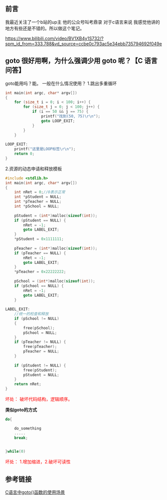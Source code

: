 ```toc
```

## 前言

我最近关注了一个b站的up主
他的公众号叫考鼎录
对于c语言来说 我感觉他讲的地方有些还是不错的。所以做这个笔记。

<https://www.bilibili.com/video/BV1XB4y1S732/?spm_id_from=333.788&vd_source=ccbe0c793ac5e34ebb735794692f049e>

## goto 很好用啊，为什么强调少用 goto 呢？【C 语言问答】

goto能用吗？能。
一般在什么情况使用？
1.跳出多重循环

```cpp
int main(int argc, char* argv[])
{
	for (size_t i = 0; i < 100; i++) {
		for (size_t j = 0; j < 100; j++) {
			if (i == 50 && j == 75) {
				printf("找到(50, 75)\r\n");
				goto LOOP_EXIT;
			}
		}
	}
	
LOOP_EXIT:
	printf("这里是LOOP标签\r\n");
	return 0;
}
```

2.资源的动态申请和释放模板

```cpp
#include <stdlib.h>
int main(int argc, char* argv[])
{
	int nRet = 0;//0表示正常
	int *pStudent = NULL;
	int *pTeacher = NULL;
	int *pSchool = NULL;
	
	pStudent = (int*)malloc(sizeof(int));
	if (pStudent == NULL) {
		nRet = ‐1;
		goto LABEL_EXIT;
	}
	*pStudent = 0x1111111;
	
	pTeacher = (int*)malloc(sizeof(int));
	if (pTeacher == NULL) {
		nRet = ‐1;
		goto LABEL_EXIT;
	}
	*pTeacher = 0x22222222;
	
	pSchool = (int*)malloc(sizeof(int));
	if (pSchool == NULL) {
		nRet = ‐1;
		goto LABEL_EXIT;
	}
	
LABEL_EXIT:
	//统一的检查和释放
	if (pSchool != NULL)
	{
		free(pSchool);
		pSchool = NULL;
	}
	if (pTeacher != NULL) {
		free(pTeacher);
		pTeacher = NULL;
	}
	
	if (pStudent != NULL) {
		free(pStudent);
		pStudent = NULL;
	}
	return nRet;
}
```

<font color=#FF0000>坏处：</font> <font color=#FF0000>破坏代码结构，逻辑顺序。</font>

**类似goto的方式**

```cpp
do{

	do_something 
	.....
	break;
	

}while(0)

```

<font color=#FF0000>坏处：</font> <font color=#FF0000>1.增加缩进，2.破坏可读性</font>

## 参考链接

[C语言中goto()函数的使用场景](https://blog.csdn.net/weixin_44297979/article/details/103880473)
